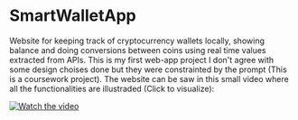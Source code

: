 # SmartWalletApp
Website for keeping track of cryptocurrency wallets locally, showing balance and doing conversions between coins using real time values extracted from APIs. 
This is my first web-app project I don't agree with some design choises done but they were constrainted by the prompt (This is a coursework project). 
The website can be saw in this small video where all the functionalities are illustraded (Click to visualize):

[![Watch the video](https://i9.ytimg.com/vi_webp/ZF6rFFl3Lzo/mqdefault.webp?time=1619617200000&sqp=CLDLpYQG&rs=AOn4CLAzSQClbGr6XtK_jCF5Ok60oJ9A8w)](https://www.youtube.com/watch?v=ZF6rFFl3Lzo)
